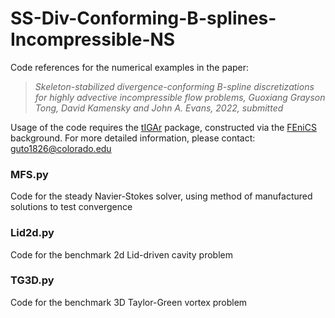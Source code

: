 # SS-Div-Conforming-B-splines-Incompressible-NS
Code references for the numerical examples in the paper: 

> *Skeleton-stabilized divergence-conforming B-spline discretizations for highly advective incompressible flow problems, Guoxiang Grayson Tong, David Kamensky and John A. Evans, 2022, submitted*

Usage of the code requires the [tIGAr](https://github.com/david-kamensky/tIGAr) package, constructed via the [FEniCS](https://fenicsproject.org/) background. For more detailed information, please contact: guto1826@colorado.edu

### MFS.py
Code for the steady Navier-Stokes solver, using method of manufactured solutions to test convergence

### Lid2d.py
Code for the benchmark 2d Lid-driven cavity problem

### TG3D.py
Code for the benchmark 3D Taylor-Green vortex problem
